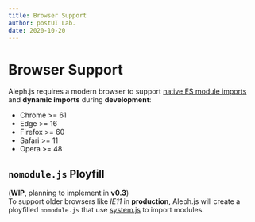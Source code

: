 ```yaml
---
title: Browser Support
author: postUI Lab.
date: 2020-10-20
---
```


# Browser Support

Aleph.js requires a modern browser to support [native ES module imports](https://caniuse.com/#feat=es6-module) and **dynamic imports** during **development**:
- Chrome >= 61
- Edge >= 16
- Firefox >= 60
- Safari >= 11
- Opera >= 48

## `nomodule.js` Ployfill

(**WIP**, planning to implement in **v0.3**)
<br>
To support older browsers like *IE11* in **production**, Aleph.js will create a ployfilled `nomodule.js` that use [system.js](https://github.com/systemjs/systemjs) to import modules.
